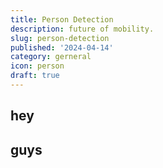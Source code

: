 ```yaml
---
title: Person Detection
description: future of mobility.
slug: person-detection
published: '2024-04-14'
category: gerneral
icon: person
draft: true
---
```


## hey

## guys
